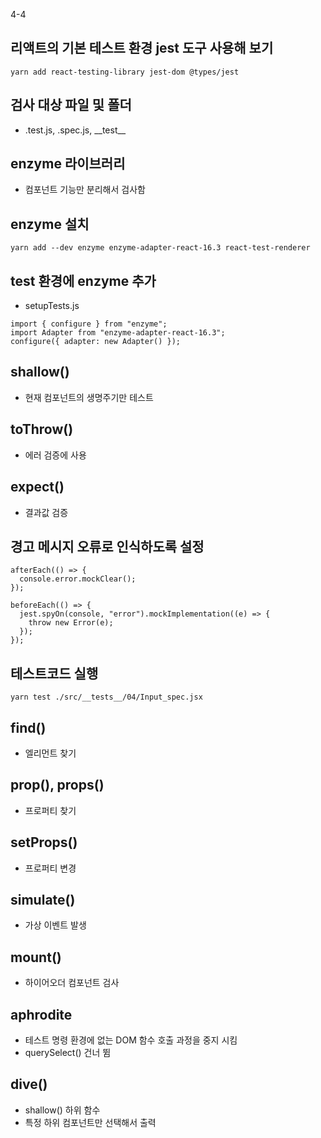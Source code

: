 4-4

## 리액트의 기본 테스트 환경 jest 도구 사용해 보기

```
yarn add react-testing-library jest-dom @types/jest
```

## 검사 대상 파일 및 폴더

- .test.js, .spec.js, \_\_test\_\_

## enzyme 라이브러리

- 컴포넌트 기능만 분리해서 검사함

## enzyme 설치

```
yarn add --dev enzyme enzyme-adapter-react-16.3 react-test-renderer
```

## test 환경에 enzyme 추가

- setupTests.js

```
import { configure } from "enzyme";
import Adapter from "enzyme-adapter-react-16.3";
configure({ adapter: new Adapter() });
```

## shallow()

- 현재 컴포넌트의 생명주기만 테스트

## toThrow()

- 에러 검증에 사용

## expect()

- 결과값 검증

## 경고 메시지 오류로 인식하도록 설정

```
afterEach(() => {
  console.error.mockClear();
});

beforeEach(() => {
  jest.spyOn(console, "error").mockImplementation((e) => {
    throw new Error(e);
  });
});
```

## 테스트코드 실행

```
yarn test ./src/__tests__/04/Input_spec.jsx
```

## find()

- 엘리먼트 찾기

## prop(), props()

- 프로퍼티 찾기

## setProps()

- 프로퍼티 변경

## simulate()

- 가상 이벤트 발생

## mount()

- 하이어오더 컴포넌트 검사

## aphrodite

- 테스트 명령 환경에 없는 DOM 함수 호출 과정을 중지 시킴
- querySelect() 건너 뜀

## dive()

- shallow() 하위 함수
- 특정 하위 컴포넌트만 선택해서 출력
